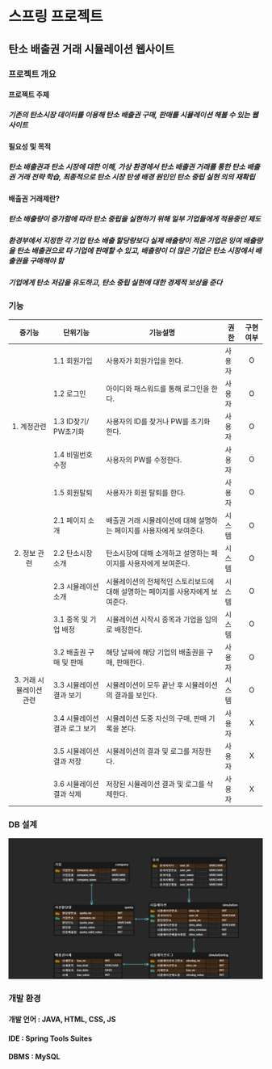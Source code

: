 # 스프링 프로젝트
## 탄소 배출권 거래 시뮬레이션 웹사이트

### 프로젝트 개요
#### 프로젝트 주제
##### 기존의 탄소시장 데이터를 이용해 탄소 배출권 구매, 판매를 시뮬레이션 해볼 수 있는 웹사이트
#### 필요성 및 목적
##### 탄소 배출권과 탄소 시장에 대한 이해, 가상 환경에서 탄소 배출권 거래를 통한 탄소 배출권 거래 전략 학습, 최종적으로 탄소 시장 탄생 배경 원인인 탄소 중립 실현 의의 재확립

#### 배출권 거래제란?
##### 탄소 배출량이 증가함에 따라 탄소 중립을 실현하기 위해 일부 기업들에게 적용중인 제도
##### 환경부에서 지정한 각 기업 탄소 배출 할당량보다 실제 배출량이 적은 기업은 잉여 배출량을 탄소 배출권으로 타 기업에 판매할 수 있고, 배출량이 더 많은 기업은 탄소 시장에서 배출권을 구매해야 함
##### 기업에게 탄소 저감을 유도하고, 탄소 중립 실현에 대한 경제적 보상을 준다

### 기능
|중기능|단위기능|기능설명|권한|구현여부|
|:---:|---|---|---|:---:|
||1.1 회원가입|사용자가 회원가입을 한다.|사용자|O|
||1.2 로그인|아이디와 패스워드를 통해 로그인을 한다.|사용자|O|
|1. 계정관련|1.3 ID찾기/ PW초기화|사용자의 ID를 찾거나 PW를 초기화 한다.|사용자|O|
||1.4 비밀번호 수정|사용자의 PW를 수정한다.|사용자|O|
||1.5 회원탈퇴|사용자가 회원 탈퇴를 한다.|사용자|O|
||2.1 페이지 소개|배출권 거래 시뮬레이션에 대해 설명하는 페이지를 사용자에게 보여준다.|시스템|O|
|2. 정보 관련|2.2 탄소시장 소개|탄소시장에 대해 소개하고 설명하는 페이지를 사용자에게 보여준다.|시스템|O|
||2.3 시뮬레이션 소개|시뮬레이션의 전체적인 스토리보드에 대해 설명하는 페이지를 사용자에게 보여준다.|시스템|O|
||3.1 종목 및 기업 배정|시뮬레이션 시작시 종목과 기업을 임의로 배정한다.|시스템|O|
||3.2 배출권 구매 및 판매|해당 날짜에 해당 기업의 배출권을 구매, 판매한다.|사용자|O|
|3. 거래 시뮬레이션 관련|3.3 시뮬레이션 결과 보기|시뮬레이션이 모두 끝난 후 시뮬레이션의 결과를 보인다.|시스템|O|
||3.4 시뮬레이션 결과 로그 보기|시뮬레이션 도중 자신의 구매, 판매 기록을 본다.|사용자|X|
||3.5 시뮬레이션 결과 저장|시뮬레이션의 결과 및 로그를 저장한다.|사용자|X|
||3.6 시뮬레이션 결과 삭제|저장된 시뮬레이션 결과 및 로그를 삭제한다.|사용자|X|

### DB 설계
![ex_capstone2](./capstone2(2).png)

### 개발 환경
#### 개발 언어 : JAVA, HTML, CSS, JS
#### IDE : Spring Tools Suites
#### DBMS : MySQL
